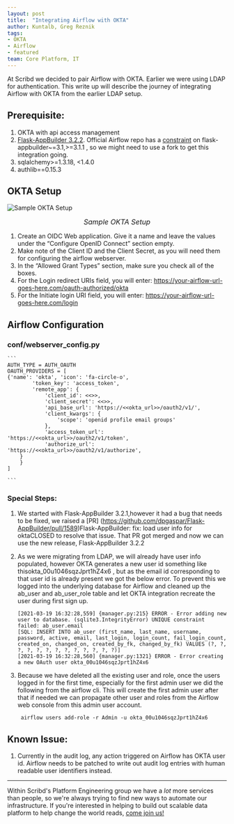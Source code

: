 ```yaml
---
layout: post
title:  "Integrating Airflow with OKTA"
author: Kuntalb, Greg Reznik
tags:
- OKTA
- Airflow
- featured
team: Core Platform, IT
---
```

At Scribd we decided to pair Airflow with OKTA. Earlier we were using LDAP for authentication. This write up will describe the journey of integrating Airflow with OKTA from the earlier LDAP setup.


## Prerequisite:
1. OKTA with api access management 
2. [Flask-AppBuilder 3.2.2](https://github.com/dpgaspar/Flask-AppBuilder/tree/v3.2.2). Official Airflow repo has a [constraint](https://github.com/apache/airflow/blob/master/setup.cfg#L97) on flask-appbuilder~=3.1,>=3.1.1 , so we might need to use a fork to get this integration going.
3. sqlalchemy>=1.3.18, <1.4.0
4. authlib==0.15.3

## OKTA Setup

![Sample OKTA Setup](/post-images/Sample-OKTA-Setup/Sample-OKTA-Setup.png)
<font size="3"><center><i>Sample OKTA Setup </i></center></font>

1. Create an OIDC Web application. Give it a name and leave the values under the “Configure OpenID Connect” section empty.
2. Make note of the Client ID and the Client Secret, as you will need them for configuring the airflow webserver.
3. In the “Allowed Grant Types” section, make sure you check all of the boxes.
4. For the Login redirect URIs field, you will enter: https://your-airflow-url-goes-here.com/oauth-authorized/okta
5. For the Initiate login URI field, you will enter: https://your-airflow-url-goes-here.com/login

## Airflow Configuration

### conf/webserver_config.py

    ```
    AUTH_TYPE = AUTH_OAUTH
    OAUTH_PROVIDERS = [
    {'name': 'okta', 'icon': 'fa-circle-o',
            'token_key': 'access_token',
            'remote_app': {
                'client_id': <<>>,
                'client_secret': <<>>,
                'api_base_url': 'https://<<okta_url>>/oauth2/v1/',
                'client_kwargs': {
                    'scope': 'openid profile email groups'
                },
                'access_token_url': 'https://<<okta_url>>/oauth2/v1/token',
                'authorize_url': 'https://<<okta_url>>/oauth2/v1/authorize',
        }
        }
    ]

    ```

### Special Steps:


1. We started with Flask-AppBuilder 3.2.1,however it had a bug that needs to be fixed, we raised a [PR] (https://github.com/dpgaspar/Flask-AppBuilder/pull/1589)Flask-AppBuilder: fix: load user info for oktaCLOSED  to resolve that issue. That PR got merged and now we can use the new release, Flask-AppBuilder 3.2.2

2. As we were migrating from LDAP, we will already have user info populated, however OKTA generates a new user id something like thisokta_00u1046sqzJprt1hZ4x6 , but as the email id corresponding to that user id is already present we got the below error. To prevent this we logged into the underlying database for Airflow and cleaned up the ab_user and ab_user_role table and let OKTA integration recreate the user during first sign up. 

    ```
    [2021-03-19 16:32:28,559] {manager.py:215} ERROR - Error adding new user to database. (sqlite3.IntegrityError) UNIQUE constraint failed: ab_user.email
    [SQL: INSERT INTO ab_user (first_name, last_name, username, password, active, email, last_login, login_count, fail_login_count, created_on, changed_on, created_by_fk, changed_by_fk) VALUES (?, ?, ?, ?, ?, ?, ?, ?, ?, ?, ?, ?, ?)]
    [2021-03-19 16:32:28,560] {manager.py:1321} ERROR - Error creating a new OAuth user okta_00u1046sqzJprt1hZ4x6 
    ```
3. Because we have deleted all the existing user and role, once the users logged in for the first time, especially for the first admin user we did the following from the airflow cli. This will create the first admin user after that if needed we can propagate other user and roles from the Airflow web console from this admin user account.
    ```
     airflow users add-role -r Admin -u okta_00u1046sqzJprt1hZ4x6
    ```

## Known Issue:

1. Currently in the audit log, any action triggered on Airflow has OKTA user id. Airflow needs to be patched to write out audit log entries with human readable user identifiers instead.

---

Within Scribd's Platform Engineering group we have a *lot* more services than
people, so we're always trying to find new ways to automate our infrastructure.
If you're interested in helping to build out scalable data platform to help
change the world reads, [come join us!](/careers/#open-positions)
